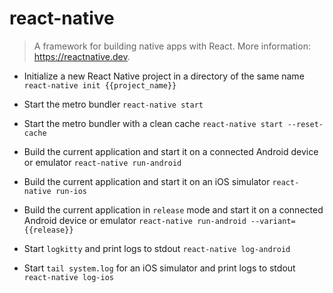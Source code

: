 # react-native
> A framework for building native apps with React.
> More information: <https://reactnative.dev>.

- Initialize a new React Native project in a directory of the same name
`react-native init {{project_name}}`

- Start the metro bundler
`react-native start`

- Start the metro bundler with a clean cache
`react-native start --reset-cache`

- Build the current application and start it on a connected Android device or emulator
`react-native run-android`

- Build the current application and start it on an iOS simulator
`react-native run-ios`

- Build the current application in `release` mode and start it on a connected Android device or emulator
`react-native run-android --variant={{release}}`

- Start `logkitty` and print logs to stdout
`react-native log-android`

- Start `tail system.log` for an iOS simulator and print logs to stdout
`react-native log-ios`
